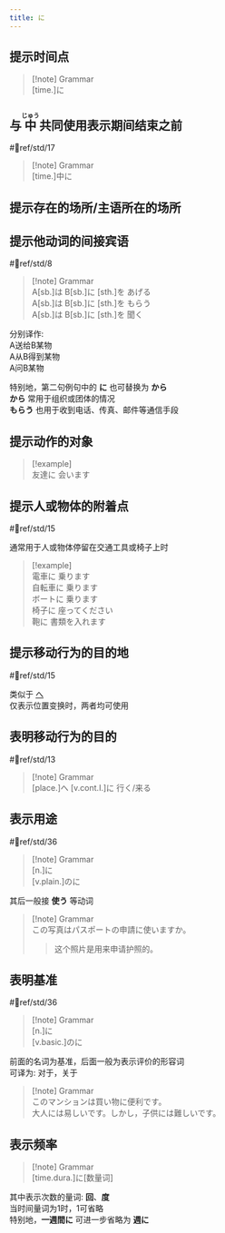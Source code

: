 ```yaml
---
title: に  
---
```

## 提示时间点  

> [!note] Grammar  
> [time.]に  

## 与 <ruby>中<rt>じゅう</rt></ruby> 共同使用表示期间结束之前  

 #📖ref/std/17  

> [!note] Grammar  
> [time.]中に  

## 提示存在的场所/主语所在的场所  

## 提示他动词的间接宾语  

 #📖ref/std/8  

> [!note] Grammar  
> A[sb.]は B[sb.]に [sth.]を あげる  
> A[sb.]は B[sb.]に [sth.]を もらう  
> A[sb.]は B[sb.]に [sth.]を 聞く  

分别译作:  
A送给B某物  
A从B得到某物  
A问B某物  

特别地，第二句例句中的 **に** 也可替换为 **から**  
**から** 常用于组织或团体的情况  
**もらう** 也用于收到电话、传真、邮件等通信手段  

## 提示动作的对象  

> [!example]  
> 友達に 会います  

## 提示人或物体的附着点  

 #📖ref/std/15  

通常用于人或物体停留在交通工具或椅子上时  

> [!example]  
> 電車に 乗ります  
> 自転車に 乗ります  
> ボートに 乗ります  
> 椅子に 座ってください  
> 鞄に 書類を入れます  
>

## 提示移动行为的目的地  

 #📖ref/std/15  

类似于 [へ](へ.md#提示移动行为的方向)  
仅表示位置变换时，两者均可使用  

## 表明移动行为的目的  

 #📖ref/std/13  

> [!note] Grammar  
> [place.]へ [v.cont.I.]に 行く/来る  

## 表示用途  

 #📖ref/std/36  
> [!note] Grammar  
> [n.]に  
> [v.plain.]のに  

其后一般接 **使う** 等动词  

> [!note] Grammar  
> この写真はパスポートの申請に使いますか。  
> > 这个照片是用来申请护照的。  

## 表明基准  

 #📖ref/std/36  
> [!note] Grammar  
> [n.]に  
> [v.basic.]のに  

前面的名词为基准，后面一般为表示评价的形容词  
可译为: 对于，关于  

> [!note] Grammar  
> このマンションは買い物に便利です。  
> 大人には易しいです。しかし，子供には難しいです。  

## 表示频率  

> [!note] Grammar  
> [time.dura.]に[数量词]  

其中表示次数的量词: **回**、**度**  
当时间量词为1时，1可省略  
特别地，**一週間に** 可进一步省略为 **週に**  
